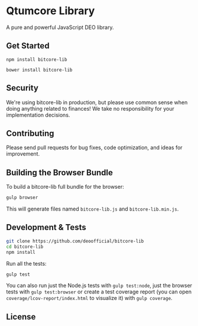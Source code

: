 Qtumcore Library
=======

A pure and powerful JavaScript DEO library.


## Get Started

```
npm install bitcore-lib
```

```
bower install bitcore-lib
```

## Security

We're using bitcore-lib in production, but please use common sense when doing anything related to finances! We take no responsibility for your implementation decisions.



## Contributing

Please send pull requests for bug fixes, code optimization, and ideas for improvement. 

## Building the Browser Bundle

To build a bitcore-lib full bundle for the browser:

```sh
gulp browser
```

This will generate files named `bitcore-lib.js` and `bitcore-lib.min.js`.

## Development & Tests

```sh
git clone https://github.com/deoofficial/bitcore-lib
cd bitcore-lib
npm install
```

Run all the tests:

```sh
gulp test
```

You can also run just the Node.js tests with `gulp test:node`, just the browser tests with `gulp test:browser`
or create a test coverage report (you can open `coverage/lcov-report/index.html` to visualize it) with `gulp coverage`.

## License

